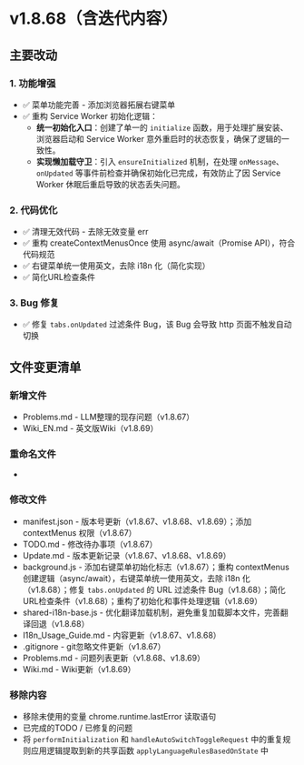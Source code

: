 # v1.8.68（含迭代内容）

## 主要改动

### 1. 功能增强

- ✅ 菜单功能完善 - 添加浏览器拓展右键菜单
- ✅ 重构 Service Worker 初始化逻辑：
  - **统一初始化入口**：创建了单一的 `initialize` 函数，用于处理扩展安装、浏览器启动和 Service Worker 意外重启时的状态恢复，确保了逻辑的一致性。
  - **实现懒加载守卫**：引入 `ensureInitialized` 机制，在处理 `onMessage`、`onUpdated` 等事件前检查并确保初始化已完成，有效防止了因 Service Worker 休眠后重启导致的状态丢失问题。

### 2. 代码优化

- ✅ 清理无效代码 - 去除无效变量 err
- ✅ 重构 createContextMenusOnce 使用 async/await（Promise API），符合代码规范
- ✅ 右键菜单统一使用英文，去除 i18n 化（简化实现）
- ✅ 简化URL检查条件

### 3. Bug 修复

- ✅ 修复 `tabs.onUpdated` 过滤条件 Bug，该 Bug 会导致 http 页面不触发自动切换

## 文件变更清单

### 新增文件

- Problems.md - LLM整理的现存问题（v1.8.67）
- Wiki_EN.md - 英文版Wiki（v1.8.69）

### 重命名文件

- 

### 修改文件

- manifest.json - 版本号更新（v1.8.67、v1.8.68、v1.8.69）；添加 contextMenus 权限（v1.8.67）
- TODO.md - 修改待办事项（v1.8.67）
- Update.md - 版本更新记录（v1.8.67、v1.8.68、v1.8.69）
- background.js - 添加右键菜单初始化标志（v1.8.67）；重构 contextMenus 创建逻辑（async/await），右键菜单统一使用英文，去除 i18n 化（v1.8.68）；修复 `tabs.onUpdated` 的 URL 过滤条件 Bug（v1.8.68）；简化URL检查条件（v1.8.68）；重构了初始化和事件处理逻辑（v1.8.69）
- shared-i18n-base.js - 优化翻译加载机制，避免重复加载脚本文件，完善翻译回退（v1.8.68）
- I18n_Usage_Guide.md - 内容更新（v1.8.67、v1.8.68）
- .gitignore - git忽略文件更新（v1.8.67）
- Problems.md - 问题列表更新（v1.8.68、v1.8.69）
- Wiki.md - Wiki更新（v1.8.69）

### 移除内容

- 移除未使用的变量 chrome.runtime.lastError 读取语句
- 已完成的TODO / 已修复的问题
- 将 `performInitialization` 和 `handleAutoSwitchToggleRequest` 中的重复规则应用逻辑提取到新的共享函数 `applyLanguageRulesBasedOnState` 中
